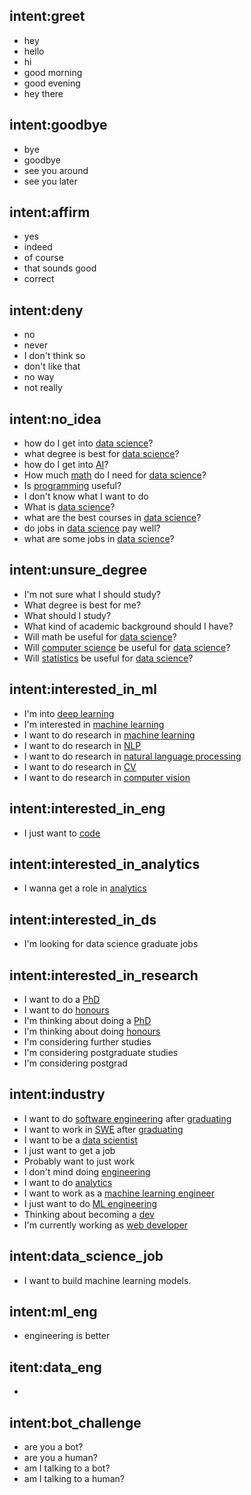 ## intent:greet
- hey
- hello
- hi
- good morning
- good evening
- hey there

## intent:goodbye
- bye
- goodbye
- see you around
- see you later

## intent:affirm
- yes
- indeed
- of course
- that sounds good
- correct

## intent:deny
- no
- never
- I don't think so
- don't like that
- no way
- not really

## intent:no_idea
- how do I get into [data science](discipline)?
- what degree is best for [data science](discipline)?
- how do I get into [AI](discipline)?
- How much [math](discipline) do I need for [data science](discipline)?
- Is [programming](discipline) useful?
- I don't know what I want to do
- What is [data science](discipline)?
- what are the best courses in [data science](discipline)?
- do jobs in [data science](discipline) pay well?
- what are some jobs in [data science](discipline)?

## intent:unsure_degree
- I'm not sure what I should study?
- What degree is best for me?
- What should I study?
- What kind of academic background should I have?
- Will math be useful for [data science](discipline)?
- Will [computer science](discipline) be useful for [data science](discipline)?
- Will [statistics](discipline) be useful for [data science](discipline)?

## intent:interested_in_ml
- I'm into [deep learning](discipline)
- I'm interested in [machine learning](discipline)
- I want to do research in [machine learning](discipline)
- I want to do research in [NLP](ml_sub_discipline)
- I want to do research in [natural language processing](ml_sub_discipline)
- I want to do research in [CV](ml_sub_discipline)
- I want to do research in [computer vision](ml_sub_discipline)

## intent:interested_in_eng
- I just want to [code](discipline)

## intent:interested_in_analytics
- I wanna get a role in [analytics](job)

## intent:interested_in_ds
- I'm looking for data science graduate jobs

## intent:interested_in_research
- I want to do a [PhD](further_study)
- I want to do [honours](further_study)
- I'm thinking about doing a [PhD](further_study)
- I'm thinking about doing [honours](further_study)
- I'm considering further studies
- I'm considering postgraduate studies
- I'm considering postgrad

## intent:industry
- I want to do [software engineering](job) after [graduating](milestone)
- I want to work in [SWE](job) after [graduating](milestone)
- I want to be a [data scientist](job)
- I just want to get a job
- Probably want to just work
- I don't mind doing [engineering](job)
- I want to do [analytics](job)
- I want to work as a [machine learning engineer](job)
- I just want to do [ML engineering](job)
- Thinking about becoming a [dev](job)
- I'm currently working as [web developer](job)

## intent:data_science_job
- I want to build machine learning models.

## intent:ml_eng
- engineering is better

## itent:data_eng
-

## intent:bot_challenge
- are you a bot?
- are you a human?
- am I talking to a bot?
- am I talking to a human?
